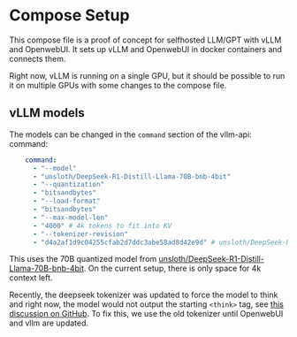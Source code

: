 # Compose Setup

This compose file is a proof of concept for selfhosted LLM/GPT with vLLM and OpenwebUI.
It sets up vLLM and OpenwebUI in docker containers and connects them.

Right now, vLLM is running on a single GPU, but it should be possible to run it on multiple GPUs with some changes to the compose file.

## vLLM models
The models can be changed in the `command` section of the vllm-api:   command:
```yaml
    command:
      - "--model"
      - "unsloth/DeepSeek-R1-Distill-Llama-70B-bnb-4bit"
      - "--quantization"
      - "bitsandbytes"
      - "--load-format"
      - "bitsandbytes"
      - "--max-model-len"
      - "4000" # 4k tokens to fit into KV
      - "--tokenizer-revision"
      - "d4a2af1d9c04255cfab2d7ddc3abe58ad8d42e9d" # unsloth/DeepSeek-R1-Distill-Llama-70B-bnb-4bit
```

This uses the 70B quantized model from [unsloth/DeepSeek-R1-Distill-Llama-70B-bnb-4bit](https://huggingface.co/unsloth/DeepSeek-R1-Distill-Llama-70B-bnb-4bit).
On the current setup, there is only space for 4k context left.

Recently, the deepseek tokenizer was updated to force the model to think and right now, the model would not output the starting `<think>` tag, see 
[this discussion on GitHub](https://github.com/vllm-project/vllm/issues/13375#issuecomment-2662592856).
To fix this, we use the old tokenizer until OpenwebUI and vllm are updated.